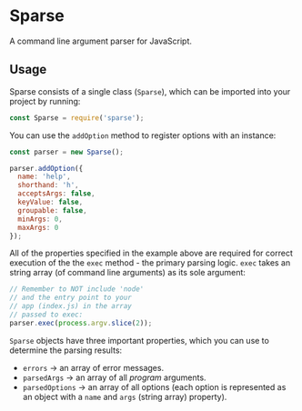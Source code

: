 # Sparse
A command line argument parser for JavaScript. 

## Usage


Sparse consists of a single class (`Sparse`), which can be imported
into your project by running:

```js
const Sparse = require('sparse');
```

You can use the `addOption` method to register options with an
instance:

```js
const parser = new Sparse();

parser.addOption({
  name: 'help',
  shorthand: 'h',
  acceptsArgs: false,
  keyValue: false,
  groupable: false,
  minArgs: 0,
  maxArgs: 0
});
```

All of the properties specified in the example above
are required for correct execution of the the `exec` method -
the primary parsing logic. `exec` takes an string array (of 
command line arguments) as its sole argument:

```js
// Remember to NOT include 'node'
// and the entry point to your 
// app (index.js) in the array
// passed to exec:
parser.exec(process.argv.slice(2));
```

`Sparse` objects have three important properties, which you 
can use to determine the parsing results:

- `errors` -> an array of error messages.
- `parsedArgs` -> an array of all *program* arguments.
- `parsedOptions` -> an array of all options (each option 
is represented as an object with a `name` and `args` (string array) property).



